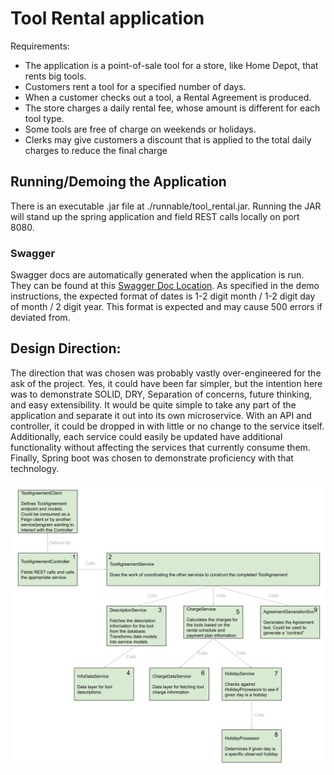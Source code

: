 # Tool Rental application

Requirements:

- The application is a point-of-sale tool for a store, like Home Depot, that rents big tools.
- Customers rent a tool for a specified number of days.
- When a customer checks out a tool, a Rental Agreement is produced.
- The store charges a daily rental fee, whose amount is different for each tool type.
- Some tools are free of charge on weekends or holidays.
- Clerks may give customers a discount that is applied to the total daily charges to reduce the
  final charge

## Running/Demoing the Application

There is an executable .jar file at ./runnable/tool_rental.jar. Running the JAR will stand up the
spring application
and field REST calls locally on port 8080.

### Swagger

Swagger docs are automatically generated when the application is run. They can be found
at this [Swagger Doc Location](http://localhost:8080/swagger-ui/index.html). As specified in the
demo instructions, the expected
format of dates is 1-2 digit month / 1-2 digit day of month / 2 digit year. This format is expected
and may cause 500 errors if deviated from.

## Design Direction:

The direction that was chosen was probably vastly over-engineered for the ask of the project.
Yes, it could have been far simpler, but the intention here was to demonstrate SOLID, DRY,
Separation of concerns,
future thinking, and easy extensibility. It would be quite simple to take any part of the
application and separate
it out into its own microservice. With an API and controller, it could be dropped in with little or
no change to the service itself. Additionally, each service could easily be updated have additional
functionality
without affecting the services that currently consume them. Finally, Spring boot was chosen to
demonstrate
proficiency with that technology.

![flow diagram](documentation/diagram.svg)
